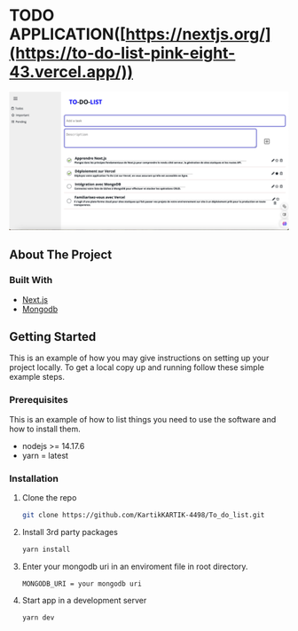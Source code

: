 # TODO APPLICATION([https://nextjs.org/](https://to-do-list-pink-eight-43.vercel.app/))

<img src="screenshot.png" alt="screenshot of the project">

<!-- ABOUT THE PROJECT -->
## About The Project

### Built With

* [Next.js](https://nextjs.org/)
* [Mongodb](https://mongodb.com/)

<!-- GETTING STARTED -->
## Getting Started

This is an example of how you may give instructions on setting up your project locally.
To get a local copy up and running follow these simple example steps.

### Prerequisites

This is an example of how to list things you need to use the software and how to install them.

* nodejs >= 14.17.6
* yarn = latest

### Installation

1. Clone the repo
   ```sh
   git clone https://github.com/KartikKARTIK-4498/To_do_list.git
   ```
2. Install 3rd party packages
   ```sh
   yarn install
   ```

3. Enter your mongodb uri in an enviroment file in root directory.
   ```env
   MONGODB_URI = your mongodb uri
   ```
   
4. Start app in a development server 
   ```sh
   yarn dev
   ```

